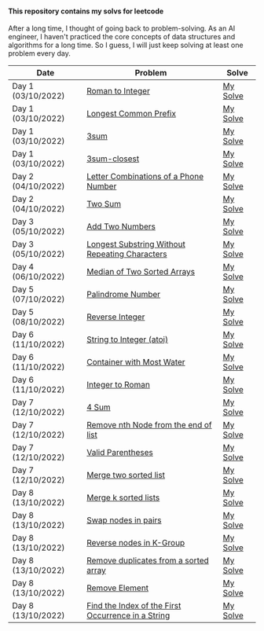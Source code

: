 #### This repository contains my solvs for leetcode
After a long time, I thought of going back to problem-solving. As an AI engineer, I haven't practiced the core concepts  of data structures and algorithms for a long time.
So I guess, I will just keep solving at least one problem every day.

| Date               | Problem                                                                                                                                | Solve                                                                                                                        |
|--------------------|----------------------------------------------------------------------------------------------------------------------------------------|------------------------------------------------------------------------------------------------------------------------------|
| Day 1 (03/10/2022) | [Roman to Integer](https://leetcode.com/problems/roman-to-integer/)                                                                    | [My Solve](https://github.com/Sifat-Ahmed/leetcode-solve/blob/main/13.roman_to_int.py)                                       |
| Day 1 (03/10/2022) | [Longest Common Prefix](https://leetcode.com/problems/longest-common-prefix)                                                           | [My Solve](https://github.com/Sifat-Ahmed/leetcode-solve/blob/main/17.longestcommonprefix.py)                                |
| Day 1 (03/10/2022) | [3sum](https://leetcode.com/problems/3sum)                                                                                             | [My Solve](https://github.com/Sifat-Ahmed/leetcode-solve/blob/main/15.3sum.py)                                               | 
| Day 1 (03/10/2022) | [3sum-closest](https://leetcode.com/problems/3sum-closest)                                                                             | [My Solve](https://github.com/Sifat-Ahmed/leetcode-solve/blob/main/16.3sum-closest.py)                                       |                                                                                                       
| Day 2 (04/10/2022) | [Letter Combinations of a Phone Number](https://leetcode.com/problems/letter-combinations-of-a-phone-number)                           | [My Solve](https://github.com/Sifat-Ahmed/leetcode-solve/blob/main/14.letter-combination-phn.py)                             |
| Day 2 (04/10/2022) | [Two Sum](https://leetcode.com/problems/two-sum/)                                                                                      | [My Solve](https://github.com/Sifat-Ahmed/leetcode-solve/blob/main/1.two-sum.py)                                             |
| Day 3 (05/10/2022) | [Add Two Numbers](https://leetcode.com/problems/add-two-numbers/)                                                                      | [My Solve](https://github.com/Sifat-Ahmed/leetcode-solve/blob/main/2.add-two-numbers.py)                                     |
| Day 3 (05/10/2022) | [Longest Substring Without Repeating Characters](https://leetcode.com/problems/longest-substring-without-repeating-characters/)        | [My Solve](https://github.com/Sifat-Ahmed/leetcode-solve/blob/main/3.longest-substring-without-repeating-characters.py)      |  
| Day 4 (06/10/2022) | [Median of Two Sorted Arrays](https://leetcode.com/problems/median-of-two-sorted-arrays/)                                              | [My Solve](https://github.com/Sifat-Ahmed/leetcode-solve/blob/main/4.median-of-two-sorted-arrays.py)                         |                    
| Day 5 (07/10/2022) | [Palindrome Number](https://leetcode.com/problems/palindrome-number/)                                                                  | [My Solve](https://github.com/Sifat-Ahmed/leetcode-solve/blob/main/9.palindrome-number.py)                                   |
| Day 5 (08/10/2022) | [Reverse Integer](https://leetcode.com/problems/reverse-integer/)                                                                      | [My Solve](https://github.com/Sifat-Ahmed/leetcode-solve/blob/main/7.reverse-integer.py)                                     |  
| Day 6 (11/10/2022) | [String to Integer (atoi)](https://leetcode.com/problems/string-to-integer-atoi)                                                       | [My Solve](https://github.com/Sifat-Ahmed/leetcode-solve/blob/main/8.string-to-integer-atoi.py)                              |            
| Day 6 (11/10/2022) | [Container with Most Water](https://leetcode.com/problems/container-with-most-water)                                                   | [My Solve](https://github.com/Sifat-Ahmed/leetcode-solve/blob/main/11.container-with-most-water.py)                          |                       
| Day 6 (11/10/2022) | [Integer to Roman](https://leetcode.com/problems/integer-to-roman)                                                                     | [My Solve](https://github.com/Sifat-Ahmed/leetcode-solve/blob/main/12.integer-to-roman.py)                                   |                                  
| Day 7 (12/10/2022) | [4 Sum](https://leetcode.com/problems/4sum)                                                                                            | [My Solve](https://github.com/Sifat-Ahmed/leetcode-solve/blob/main/18.4sum.py)                                               |          
| Day 7 (12/10/2022) | [Remove nth Node from the end of list](https://leetcode.com/problems/remove-nth-node-from-end-of-list)                                 | [My Solve](https://github.com/Sifat-Ahmed/leetcode-solve/blob/main/19.remove-nth-node-from-end-of-list.py)                   |                 
| Day 7 (12/10/2022) | [Valid Parentheses](https://leetcode.com/problems/valid-parentheses/)                                                                  | [My Solve](https://github.com/Sifat-Ahmed/leetcode-solve/blob/main/20.valid-parentheses.py)                                  |          
| Day 7 (12/10/2022) | [Merge two sorted list](https://leetcode.com/problems/merge-two-sorted-lists/)                                                         | [My Solve](https://github.com/Sifat-Ahmed/leetcode-solve/blob/main/21.merge-two-sorted-lists.py)                             |                      
| Day 8 (13/10/2022) | [Merge k sorted lists](https://leetcode.com/problems/merge-k-sorted-lists)                                                             | [My Solve](https://github.com/Sifat-Ahmed/leetcode-solve/blob/main/23.merge-k-sorted-lists.py)                               |                
| Day 8 (13/10/2022) | [Swap nodes in pairs](https://leetcode.com/problems/swap-nodes-in-pairs)                                                               | [My Solve](https://github.com/Sifat-Ahmed/leetcode-solve/blob/main/24.swap-nodes-in-pairs.py)                                |                            
| Day 8 (13/10/2022) | [Reverse nodes in K-Group](https://leetcode.com/problems/reverse-nodes-in-k-group)                                                     | [My Solve](https://github.com/Sifat-Ahmed/leetcode-solve/blob/main/25.reverse-nodes-in-k-group.py)                           |                 
| Day 8 (13/10/2022) | [Remove duplicates from a sorted array](https://leetcode.com/problems/remove-duplicates-from-sorted-array)                             | [My Solve](https://github.com/Sifat-Ahmed/leetcode-solve/blob/main/26.remove-duplicates-from-sorted-array.py)                |             
| Day 8 (13/10/2022) | [Remove Element](https://leetcode.com/problems/remove-element)                                                                         | [My Solve](https://github.com/Sifat-Ahmed/leetcode-solve/blob/main/27.remove-element.py)                                     ||           
| Day 8 (13/10/2022) | [Find the Index of the First Occurrence in a String](https://leetcode.com/problems/find-the-index-of-the-first-occurrence-in-a-string) | [My Solve](https://github.com/Sifat-Ahmed/leetcode-solve/blob/main/28.find-the-index-of-the-first-occurrence-in-a-string.py) |

